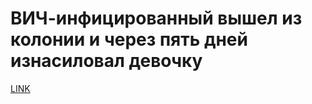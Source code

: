 # ВИЧ-инфицированный вышел из колонии и через пять дней изнасиловал девочку



[LINK](https://varlamov.ru/2006827.html)